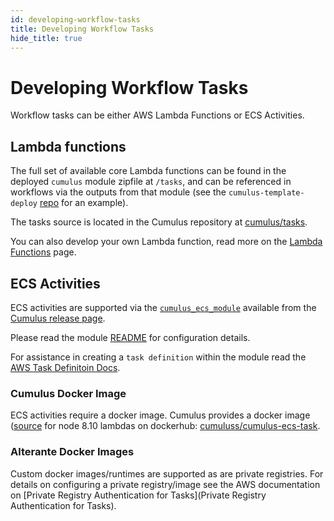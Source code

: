 ```yaml
---
id: developing-workflow-tasks
title: Developing Workflow Tasks
hide_title: true
---
```


# Developing Workflow Tasks

Workflow tasks can be either AWS Lambda Functions or ECS Activities.

## Lambda functions

The full set of available core Lambda functions can be found in the deployed `cumulus` module zipfile at `/tasks`, and can be referenced in workflows via the outputs from that module (see the `cumulus-template-deploy` [repo](https://github.com/nasa/cumulus-template-deploy/tree/CUMULUS-1556-add-deployment/cumulus-tf) for an example).

The tasks source is located in the Cumulus repository at [cumulus/tasks](https://github.com/nasa/cumulus/tree/master/tasks).

You can also develop your own Lambda function, read more on the [Lambda Functions](workflows/lambda.md) page.

## ECS Activities

ECS activities are supported via the [`cumulus_ecs_module`](https://github.com/nasa/cumulus/tree/master/tf-modules/cumulus_ecs_service) available from the [Cumulus release page](https://github.com/nasa/cumulus/releases).

Please read the module [README](https://github.com/nasa/cumulus/blob/master/tf-modules/cumulus_ecs_service/README.md) for configuration details.

For assistance in creating a `task definition` within the module read the [AWS Task Definitoin Docs](https://docs.aws.amazon.com/AmazonECS/latest/developerguide/create-task-definition.html).

### Cumulus Docker Image

ECS activities require a docker image.  Cumulus provides a docker image ([source](https://github.com/nasa/cumulus-ecs-task) for node 8.10 lambdas on dockerhub: [cumuluss/cumulus-ecs-task](https://hub.docker.com/r/cumuluss/cumulus-ecs-task).

### Alterante Docker Images

Custom docker images/runtimes are supported as are private registries.  For details on configuring a private registry/image see the AWS documentation on [Private Registry Authentication for Tasks](Private Registry Authentication for Tasks).
